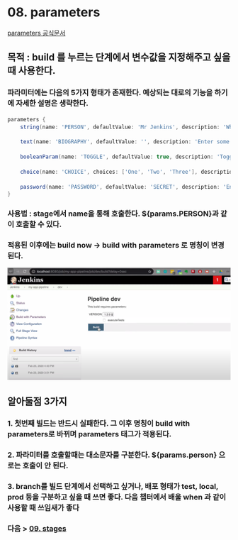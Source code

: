 # 08. parameters
[parameters 공식문서](https://www.jenkins.io/doc/book/pipeline/syntax/#parameters)
## 목적 : build 를 누르는 단계에서 변수값을 지정해주고 싶을때 사용한다.
### 파라미터에는 다음의 5가지 형태가 존재한다. 예상되는 대로의 기능을 하기에 자세한 설명은 생략한다.
```groovy
parameters {
    string(name: 'PERSON', defaultValue: 'Mr Jenkins', description: 'Who should I say hello to?')

    text(name: 'BIOGRAPHY', defaultValue: '', description: 'Enter some information about the person')

    booleanParam(name: 'TOGGLE', defaultValue: true, description: 'Toggle this value')

    choice(name: 'CHOICE', choices: ['One', 'Two', 'Three'], description: 'Pick something')

    password(name: 'PASSWORD', defaultValue: 'SECRET', description: 'Enter a password')
}
```
### 사용법 : stage에서 name을 통해 호출한다. \${params.PERSON}과 같이 호출할 수 있다.
### 적용된 이후에는 build now -> build with parameters 로 명칭이 변경된다.
![빌드](/images/jenParam.png)
  
## 알아둘점 3가지 
### 1. 첫번째 빌드는 반드시 실패한다. 그 이후 명칭이 build with parameters로 바뀌며 parameters 태그가 적용된다.
### 2. 파라미터를 호출할때는 대소문자를 구분한다. \${params.person} 으로는 호출이 안 된다.
### 3. branch를 빌드 단계에서 선택하고 싶거나, 배포 형태가 test, local, prod 등을 구분하고 싶을 때 쓰면 좋다. 다음 챕터에서 배울 when 과 같이 사용할 때 쓰임새가 좋다
  

### 다음 > [09. stages](09.%20stages.md)

